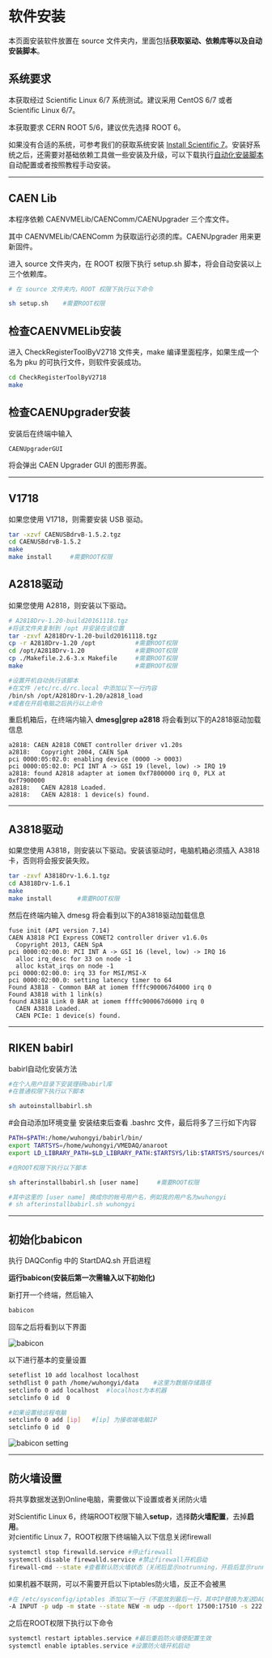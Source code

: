 <!-- INSTALL.md --- 
;; 
;; Description: 
;; Author: Hongyi Wu(吴鸿毅)
;; Email: wuhongyi@qq.com 
;; Created: 一 12月  3 10:24:55 2018 (+0800)
;; Last-Updated: 三 12月  5 21:19:18 2018 (+0800)
;;           By: Hongyi Wu(吴鸿毅)
;;     Update #: 20
;; URL: http://wuhongyi.cn -->

# 软件安装

<!-- toc -->

本页面安装软件放置在 source 文件夹内，里面包括**获取驱动、依赖库等以及自动安装脚本**。


## 系统要求

本获取经过 Scientific Linux 6/7 系统测试。建议采用 CentOS 6/7 或者 Scientific Linux 6/7。

本获取要求 CERN ROOT 5/6，建议优先选择 ROOT 6。

如果没有合适的系统，可参考我们的获取系统安装 [Install Scientific 7](http://wuhongyi.cn/CodeProject/ScientisicLinux72.html)。安装好系统之后，还需要对基础依赖工具做一些安装及升级，可以下载执行[自动化安装脚本](https://github.com/wuhongyi/BasicConfiguration)自动配置或者按照教程手动安装。

----

## CAEN Lib

本程序依赖 CAENVMELib/CAENComm/CAENUpgrader 三个库文件。

其中 CAENVMELib/CAENComm 为获取运行必须的库。CAENUpgrader 用来更新固件。

进入 source 文件夹内，在 ROOT 权限下执行 setup.sh 脚本，将会自动安装以上三个依赖库。

```bash
# 在 source 文件夹内，ROOT 权限下执行以下命令

sh setup.sh    #需要ROOT权限
```

## 检查CAENVMELib安装

进入 CheckRegisterToolByV2718 文件夹，make 编译里面程序，如果生成一个名为 pku 的可执行文件，则软件安装成功。

```bash
cd CheckRegisterToolByV2718
make
```


## 检查CAENUpgrader安装

安装后在终端中输入 
```
CAENUpgraderGUI
```
将会弹出 CAEN Upgrader GUI 的图形界面。



----

## V1718

如果您使用 V1718，则需要安装 USB 驱动。

```bash
tar -xzvf CAENUSBdrvB-1.5.2.tgz
cd CAENUSBdrvB-1.5.2
make
make install     #需要ROOT权限
```


## A2818驱动

如果您使用 A2818，则安装以下驱动。

```bash
# A2818Drv-1.20-build20161118.tgz
#将该文件夹复制到 /opt 并安装在该位置
tar -zxvf A2818Drv-1.20-build20161118.tgz
cp -r A2818Drv-1.20 /opt           #需要ROOT权限
cd /opt/A2818Drv-1.20              #需要ROOT权限
cp ./Makefile.2.6-3.x Makefile     #需要ROOT权限
make                               #需要ROOT权限

#设置开机自动执行该脚本
#在文件 /etc/rc.d/rc.local 中添加以下一行内容
/bin/sh /opt/A2818Drv-1.20/a2818_load
#或者在开启电脑之后执行以上命令
```

重启机箱后，在终端内输入 **dmesg|grep a2818** 将会看到以下的A2818驱动加载信息

```
a2818: CAEN A2818 CONET controller driver v1.20s
a2818:   Copyright 2004, CAEN SpA
pci 0000:05:02.0: enabling device (0000 -> 0003)
pci 0000:05:02.0: PCI INT A -> GSI 19 (level, low) -> IRQ 19
a2818: found A2818 adapter at iomem 0xf7800000 irq 0, PLX at 0xf7900000
a2818:   CAEN A2818 Loaded.
a2818:   CAEN A2818: 1 device(s) found.
```

----

## A3818驱动

如果您使用 A3818，则安装以下驱动。安装该驱动时，电脑机箱必须插入 A3818 卡，否则将会报安装失败。

```bash
tar -zxvf A3818Drv-1.6.1.tgz
cd A3818Drv-1.6.1
make 
make install       #需要ROOT权限
```

然后在终端内输入 dmesg 将会看到以下的A3818驱动加载信息

```
fuse init (API version 7.14)
CAEN A3818 PCI Express CONET2 controller driver v1.6.0s
  Copyright 2013, CAEN SpA
pci 0000:02:00.0: PCI INT A -> GSI 16 (level, low) -> IRQ 16
  alloc irq_desc for 33 on node -1
  alloc kstat_irqs on node -1
pci 0000:02:00.0: irq 33 for MSI/MSI-X
pci 0000:02:00.0: setting latency timer to 64
Found A3818 - Common BAR at iomem ffffc900067d4000 irq 0
Found A3818 with 1 link(s)
found A3818 Link 0 BAR at iomem ffffc900067d6000 irq 0
  CAEN A3818 Loaded.
  CAEN PCIe: 1 device(s) found.
```


----

## RIKEN babirl

babirl自动化安装方法

```bash
#在个人用户目录下安装理研babirl库
#在普通权限下执行以下脚本

sh autoinstallbabirl.sh
```

#会自动添加环境变量
安装结束后查看 .bashrc 文件，最后将多了三行如下内容

```bash
PATH=$PATH:/home/wuhongyi/babirl/bin/
export TARTSYS=/home/wuhongyi/VMEDAQ/anaroot
export LD_LIBRARY_PATH=$LD_LIBRARY_PATH:$TARTSYS/lib:$TARTSYS/sources/Core
```


```bash
#在ROOT权限下执行以下脚本

sh afterinstallbabirl.sh [user name]     #需要ROOT权限

#其中这里的 [user name] 换成你的帐号用户名，例如我的用户名为wuhongyi
# sh afterinstallbabirl.sh wuhongyi
```



----

## 初始化babicon

执行 DAQConfig 中的 StartDAQ.sh 开启进程


**运行babicon(安装后第一次需输入以下初始化)**


新打开一个终端，然后输入
```bash
babicon
```

回车之后将看到以下界面

![babicon](/img/babicon.png)

以下进行基本的变量设置

```bash
seteflist 10 add localhost localhost
sethdlist 0 path /home/wuhongyi/data    #这里为数据存储路径
setclinfo 0 add localhost  #localhost为本机器
setclinfo 0 id  0

#如果设置给远程电脑
setclinfo 0 add [ip]   #[ip] 为接收端电脑IP 
setclinfo 0 id  0
```

![babicon setting](/img/babicon_setting.png)

----

## 防火墙设置

将共享数据发送到Online电脑，需要做以下设置或者关闭防火墙

对Scientific Linux 6，终端ROOT权限下输入**setup**，选择**防火墙配置**，去掉**启用**。  
对cientific Linux 7，ROOT权限下终端输入以下信息关闭firewall  

```bash
systemctl stop firewalld.service #停止firewall
systemctl disable firewalld.service #禁止firewall开机启动
firewall-cmd --state #查看默认防火墙状态（关闭后显示notrunning，开启后显示running）
```

如果机器不联网，可以不需要开启以下iptables防火墙，反正不会被黑

```bash
#在 /etc/sysconfig/iptables 添加以下一行（不能放到最后一行，其中IP替换为发送DAQ电脑的IP）
-A INPUT -p udp -m state --state NEW -m udp --dport 17500:17510 -s 222.29.111.201 -j ACCEPT
```

之后在ROOT权限下执行以下命令

```bash
systemctl restart iptables.service #最后重启防火墙使配置生效
systemctl enable iptables.service #设置防火墙开机启动
```


<!-- INSTALL.md ends here -->
